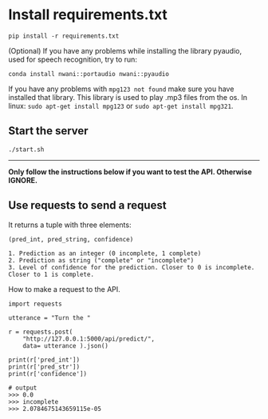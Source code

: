 # Install requirements.txt

`pip install -r requirements.txt`

(Optional) If you have any problems while installing the library pyaudio, used for speech recognition, try to run:

`conda install nwani::portaudio nwani::pyaudio`

If you have any problems with `mpg123 not found` make sure you have installed that library. This library is used to play .mp3 files from the os. In linux: `sudo apt-get install mpg123` or `sudo apt-get install mpg321`.


## Start the server

```
./start.sh
```
_____________

**Only follow the instructions below if you want to test the API. Otherwise **IGNORE**.**

## Use requests to send a request

It returns a tuple with three elements:

`(pred_int, pred_string, confidence)`

    1. Prediction as an integer (0 incomplete, 1 complete)
    2. Prediction as string ("complete" or "incomplete")
    3. Level of confidence for the prediction. Closer to 0 is incomplete. Closer to 1 is complete.


How to make a request to the API.
```
import requests

utterance = "Turn the "

r = requests.post(
    "http://127.0.0.1:5000/api/predict/",
    data= utterance ).json()

print(r['pred_int'])
print(r['pred_str'])
print(r['confidence'])

# output
>>> 0.0
>>> incomplete
>>> 2.0784675143659115e-05
```